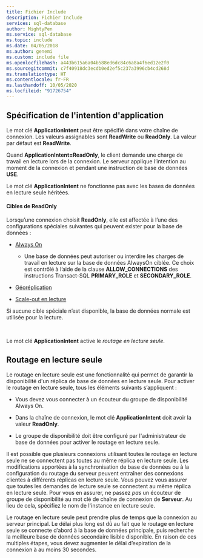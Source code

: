```yaml
---
title: Fichier Include
description: Fichier Include
services: sql-database
author: MightyPen
ms.service: sql-database
ms.topic: include
ms.date: 04/05/2018
ms.author: genemi
ms.custom: include file
ms.openlocfilehash: a443b615a6a04b588ed6dc84c6a8a4f6ed12e2f0
ms.sourcegitcommit: c7f40918dc3ecdb0ed2ef5c237a3996cb4cd268d
ms.translationtype: HT
ms.contentlocale: fr-FR
ms.lasthandoff: 10/05/2020
ms.locfileid: "91726754"
---
```

## <a name="specifying-application-intent"></a>Spécification de l'intention d'application

Le mot clé **ApplicationIntent** peut être spécifié dans votre chaîne de connexion. Les valeurs assignables sont **ReadWrite** ou **ReadOnly**. La valeur par défaut est **ReadWrite**.

Quand **ApplicationIntent=ReadOnly**, le client demande une charge de travail en lecture lors de la connexion. Le serveur applique l’intention au moment de la connexion et pendant une instruction de base de données **USE**.

Le mot clé **ApplicationIntent** ne fonctionne pas avec les bases de données en lecture seule héritées.  


#### <a name="targets-of-readonly"></a>Cibles de ReadOnly

Lorsqu’une connexion choisit **ReadOnly**, elle est affectée à l’une des configurations spéciales suivantes qui peuvent exister pour la base de données :

- [Always On](~/database-engine/availability-groups/windows/overview-of-always-on-availability-groups-sql-server.md)
    - Une base de données peut autoriser ou interdire les charges de travail en lecture sur la base de données AlwaysOn ciblée. Ce choix est contrôlé à l’aide de la clause **ALLOW_CONNECTIONS** des instructions Transact-SQL **PRIMARY_ROLE** et **SECONDARY_ROLE**.

- [Géoréplication](/azure/sql-database/sql-database-geo-replication-overview)

- [Scale-out en lecture](/azure/sql-database/sql-database-read-scale-out)

Si aucune cible spéciale n’est disponible, la base de données normale est utilisée pour la lecture.

&nbsp;

Le mot clé **ApplicationIntent** active le *routage en lecture seule*.


## <a name="read-only-routing"></a>Routage en lecture seule

Le routage en lecture seule est une fonctionnalité qui permet de garantir la disponibilité d'un réplica de base de données en lecture seule. Pour activer le routage en lecture seule, tous les éléments suivants s’appliquent :

- Vous devez vous connecter à un écouteur du groupe de disponibilité Always On.

- Dans la chaîne de connexion, le mot clé **ApplicationIntent** doit avoir la valeur **ReadOnly**.

- Le groupe de disponibilité doit être configuré par l'administrateur de base de données pour activer le routage en lecture seule.

Il est possible que plusieurs connexions utilisant toutes le routage en lecture seule ne se connectent pas toutes au même réplica en lecture seule. Les modifications apportées à la synchronisation de base de données ou à la configuration du routage du serveur peuvent entraîner des connexions clientes à différents réplicas en lecture seule. Vous pouvez vous assurer que toutes les demandes de lecture seule se connectent au même réplica en lecture seule. Pour vous en assurer, ne passez *pas* un écouteur de groupe de disponibilité au mot clé de chaîne de connexion de **Serveur**. Au lieu de cela, spécifiez le nom de l'instance en lecture seule.

Le routage en lecture seule peut prendre plus de temps que la connexion au serveur principal. Le délai plus long est dû au fait que le routage en lecture seule se connecte d’abord à la base de données principale, puis recherche la meilleure base de données secondaire lisible disponible. En raison de ces multiples étapes, vous devez augmenter le délai d’expiration de la connexion à au moins 30 secondes.